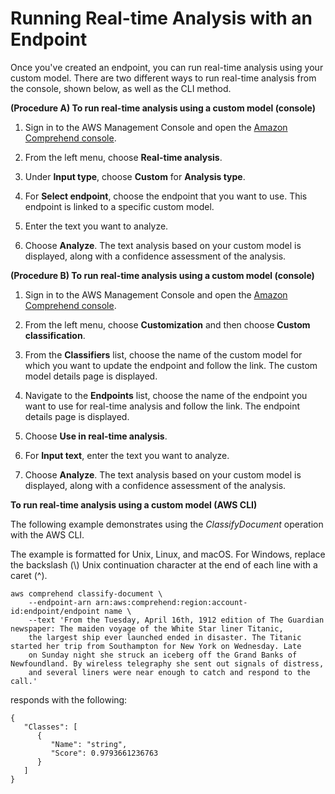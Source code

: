 # Running Real\-time Analysis with an Endpoint<a name="cc-real-time-analysis"></a>

Once you've created an endpoint, you can run real\-time analysis using your custom model\. There are two different ways to run real\-time analysis from the console, shown below, as well as the CLI method\. 

**\(Procedure A\) To run real\-time analysis using a custom model \(console\)**

1. Sign in to the AWS Management Console and open the [Amazon Comprehend console](https://console.aws.amazon.com/comprehend/)\.

1. From the left menu, choose **Real\-time analysis**\.

1. Under **Input type**, choose **Custom** for **Analysis type**\. 

1. For **Select endpoint**, choose the endpoint that you want to use\. This endpoint is linked to a specific custom model\. 

1. Enter the text you want to analyze\. 

1. Choose **Analyze**\. The text analysis based on your custom model is displayed, along with a confidence assessment of the analysis\. 

**\(Procedure B\) To run real\-time analysis using a custom model \(console\)**

1. Sign in to the AWS Management Console and open the [Amazon Comprehend console](https://console.aws.amazon.com/comprehend/)\.

1. From the left menu, choose **Customization** and then choose **Custom classification**\.

1. From the **Classifiers** list, choose the name of the custom model for which you want to update the endpoint and follow the link\. The custom model details page is displayed\.

1. Navigate to the **Endpoints** list, choose the name of the endpoint you want to use for real\-time analysis and follow the link\. The endpoint details page is displayed\.

1. Choose **Use in real\-time analysis**\. 

1. For **Input text**, enter the text you want to analyze\. 

1. Choose **Analyze**\. The text analysis based on your custom model is displayed, along with a confidence assessment of the analysis\. 

**To run real\-time analysis using a custom model \(AWS CLI\)**

The following example demonstrates using the *ClassifyDocument* operation with the AWS CLI\. 

The example is formatted for Unix, Linux, and macOS\. For Windows, replace the backslash \(\\\) Unix continuation character at the end of each line with a caret \(^\)\.

```
aws comprehend classify-document \
    --endpoint-arn arn:aws:comprehend:region:account-id:endpoint/endpoint name \
    --text 'From the Tuesday, April 16th, 1912 edition of The Guardian newspaper: The maiden voyage of the White Star liner Titanic, 
    the largest ship ever launched ended in disaster. The Titanic started her trip from Southampton for New York on Wednesday. Late 
    on Sunday night she struck an iceberg off the Grand Banks of Newfoundland. By wireless telegraphy she sent out signals of distress, 
    and several liners were near enough to catch and respond to the call.'
```

 responds with the following:

```
{
   "Classes": [ 
      { 
         "Name": "string",
         "Score": 0.9793661236763
      }
   ]
}
```
